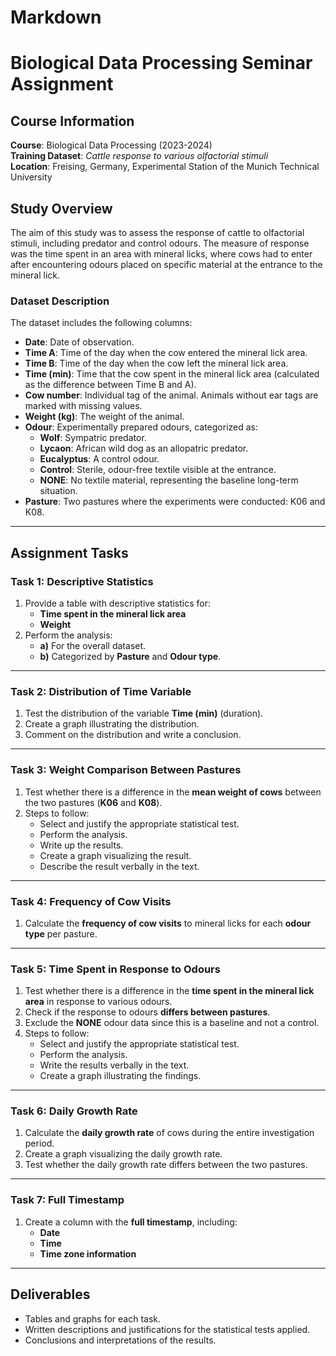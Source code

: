 # Markdown

# Biological Data Processing Seminar Assignment

## Course Information
**Course**: Biological Data Processing (2023-2024)  
**Training Dataset**: *Cattle response to various olfactorial stimuli*  
**Location**: Freising, Germany, Experimental Station of the Munich Technical University  

## Study Overview
The aim of this study was to assess the response of cattle to olfactorial stimuli, including predator and control odours. The measure of response was the time spent in an area with mineral licks, where cows had to enter after encountering odours placed on specific material at the entrance to the mineral lick.

### Dataset Description
The dataset includes the following columns:
- **Date**: Date of observation.
- **Time A**: Time of the day when the cow entered the mineral lick area.
- **Time B**: Time of the day when the cow left the mineral lick area.
- **Time (min)**: Time that the cow spent in the mineral lick area (calculated as the difference between Time B and A).
- **Cow number**: Individual tag of the animal. Animals without ear tags are marked with missing values.
- **Weight (kg)**: The weight of the animal.
- **Odour**: Experimentally prepared odours, categorized as:
  - **Wolf**: Sympatric predator.
  - **Lycaon**: African wild dog as an allopatric predator.
  - **Eucalyptus**: A control odour.
  - **Control**: Sterile, odour-free textile visible at the entrance.
  - **NONE**: No textile material, representing the baseline long-term situation.
- **Pasture**: Two pastures where the experiments were conducted: K06 and K08.

---

## Assignment Tasks

### Task 1: Descriptive Statistics
1. Provide a table with descriptive statistics for:
   - **Time spent in the mineral lick area**
   - **Weight**
2. Perform the analysis:
   - **a)** For the overall dataset.
   - **b)** Categorized by **Pasture** and **Odour type**.

---

### Task 2: Distribution of Time Variable
1. Test the distribution of the variable **Time (min)** (duration).
2. Create a graph illustrating the distribution.
3. Comment on the distribution and write a conclusion.

---

### Task 3: Weight Comparison Between Pastures
1. Test whether there is a difference in the **mean weight of cows** between the two pastures (**K06** and **K08**).
2. Steps to follow:
   - Select and justify the appropriate statistical test.
   - Perform the analysis.
   - Write up the results.
   - Create a graph visualizing the result.
   - Describe the result verbally in the text.

---

### Task 4: Frequency of Cow Visits
1. Calculate the **frequency of cow visits** to mineral licks for each **odour type** per pasture.

---

### Task 5: Time Spent in Response to Odours
1. Test whether there is a difference in the **time spent in the mineral lick area** in response to various odours.
2. Check if the response to odours **differs between pastures**.
3. Exclude the **NONE** odour data since this is a baseline and not a control.
4. Steps to follow:
   - Select and justify the appropriate statistical test.
   - Perform the analysis.
   - Write the results verbally in the text.
   - Create a graph illustrating the findings.

---

### Task 6: Daily Growth Rate
1. Calculate the **daily growth rate** of cows during the entire investigation period.
2. Create a graph visualizing the daily growth rate.
3. Test whether the daily growth rate differs between the two pastures.

---

### Task 7: Full Timestamp
1. Create a column with the **full timestamp**, including:
   - **Date**
   - **Time**
   - **Time zone information**

---

## Deliverables
- Tables and graphs for each task.
- Written descriptions and justifications for the statistical tests applied.
- Conclusions and interpretations of the results.
```
